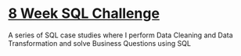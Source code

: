 # [8 Week SQL Challenge](https://8weeksqlchallenge.com/getting-started/)

A series of SQL case studies where I perform Data Cleaning and Data Transformation and solve Business Questions using SQL



